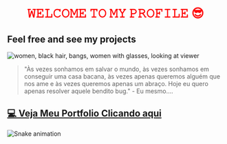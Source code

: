 
<h1 align="center" style="color: red;"> 𝚆𝙴𝙻𝙲𝙾𝙼𝙴 𝚃𝙾 𝙼𝚈 𝙿𝚁𝙾𝙵𝙸𝙻𝙴 😎</h1>

<h2><strong>Feel free and see my projects</strong></h2>

![women, black hair, bangs, women with glasses, looking at viewer](https://r4.wallpaperflare.com/wallpaper/175/418/374/women-black-hair-bangs-women-with-glasses-glasses-hd-wallpaper-d7bb7e0148ed92aa9c420b5c4238fdf0.jpg)




>"Às vezes sonhamos em salvar o mundo, às vezes sonhamos em conseguir uma casa bacana, às vezes apenas queremos alguém que nos ame e às vezes queremos apenas um abraço. Hoje eu quero apenas resolver aquele bendito bug." - Eu mesmo....

## [💻 Veja Meu Portfolio Clicando aqui](https://www.notion.so/Meus-Blog-5c33a2863bc244d782964700d7616c7b?pvs=4)  


![Snake animation](https://github.com/LuigiGF/LuigiGF/blob/output/github-contribution-grid-snake.svg)
